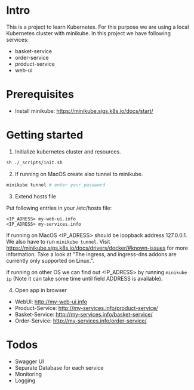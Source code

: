 # Intro
This is a project to learn Kubernetes. For this purpose we are using a local Kubernetes cluster with minikube.
In this project we have following services:
- basket-service
- order-service
- product-service
- web-ui

# Prerequisites
- Install minikube: https://minikube.sigs.k8s.io/docs/start/

# Getting started
1. Initialize kubernetes cluster and resources.
```sh
sh ./_scripts/init.sh
```
2. If running on MacOS create also tunnel to minikube.
```sh
minikube tunnel # enter your password
```
3. Extend hosts file

Put following entries in your /etc/hosts file:

````
<IP_ADRESS> my-web-ui.info
<IP_ADRESS> my-services.info
````
If running on MacOS <IP_ADRESS> should be loopback address 127.0.0.1. We also have to run ```minikube tunnel```. Visit https://minikube.sigs.k8s.io/docs/drivers/docker/#known-issues for more information. Take a look at "The ingress, and ingress-dns addons are currently only supported on Linux.".

If running on other OS we can find out <IP_ADRESS> by running ```minikube ip``` (Note it can take some time until field ADDRESS is available).

4. Open app in browser
- WebUI: http://my-web-ui.info
- Product-Service: http://my-services.info/product-service/
- Basket-Service: http://my-services.info/basket-service/
- Order-Service: http://my-services.info/order-service/

# Todos
- Swagger UI
- Separate Database for each service
- Monitoring
- Logging